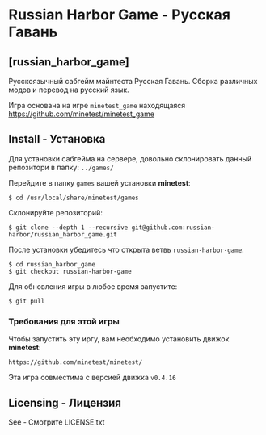 # Russian Harbor Game - Русская Гавань
## [russian_harbor_game]

Русскоязычный сабгейм майнтеста Русская Гавань.
Сборка различных модов и перевод на русский язык.

Игра основана на игре `minetest_game` находящаяся 
https://github.com/minetest/minetest_game

## Install - Установка

Для установки сабгейма на сервере, довольно склонировать данный репозитори в папку: `../games/`

Перейдите в папку `games` вашей установки **minetest**:

	$ cd /usr/local/share/minetest/games

Склонируйте репозиторий:

	$ git clone --depth 1 --recursive git@github.com:russian-harbor/russian_harbor_game.git

После установки убедитесь что открыта ветвь `russian-harbor-game`:

	$ cd russian_harbor_game
	$ git checkout russian-harbor-game

Для обновления игры в любое время запустите:

	$ git pull


### Требования для этой игры

Чтобы запустить эту иргу, вам необходимо установить движок **minetest**:

	https://github.com/minetest/minetest/

Эта игра совместима с версией движка `v0.4.16`

## Licensing - Лицензия

See - Смотрите LICENSE.txt
